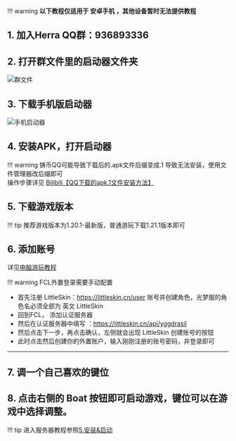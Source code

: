 !!! warning
    **以下教程仅适用于 安卓手机  ，其他设备暂时无法提供教程**

## 1. 加入Herra QQ群：936893336
## 2. 打开群文件里的启动器文件夹
![](https://pic2.imge.cc/2025/08/22/68a8268d81901.png "群文件")
## 3. 下载手机版启动器
![](https://pic2.imge.cc/2025/08/22/68a82bbe36315.png "手机启动器")
## 4. 安装APK，打开启动器
!!! warning
    铸币QQ可能导致下载后的.apk文件后缀变成.1
    导致无法安装，使用文件管理器改后缀即可
    <br>操作步骤详见
    [Bilibili【QQ下载的apk.1文件安装方法】](https://www.bilibili.com/opus/849624043897225270)





## 5. 下载游戏版本

!!! tip
    推荐游戏版本为1.20.1-最新版，普通游玩下载1.21.1版本即可

## 6. 添加账号
详见[电脑游玩教程](http://127.0.0.1:8000/%E6%96%B0%E6%89%8B%E6%95%99%E7%A8%8B/%E7%94%B5%E8%84%91%E6%B8%B8%E7%8E%A9%E6%95%99%E7%A8%8B/)

!!! warning 
    FCL外置登录需要手动配置

    
* 首先注册 LittleSkin：https://littleskin.cn/user  账号并创建角色，光梦服的角色名必须全部为 英文 LittleSkin
* 回到FCL， 添加认证服务器   
* 然后在认证服务器中填写 ：https://littleskin.cn/api/yggdrasil 
* 然后点击下一步，再点击确认，左侧就会出现 LittleSkin 创建账号的按钮
* 此时点击然后创建你的外置账户，输入刚刚注册的账号密码，并登录即可
---
## 7. 调一个自己喜欢的键位
## 8. 点击右侧的 Boat 按钮即可启动游戏，键位可以在游戏中选择调整。
!!! tip
    进入服务器教程参照[5.安装&启动](http://127.0.0.1:8000/%E6%96%B0%E6%89%8B%E6%95%99%E7%A8%8B/%E7%94%B5%E8%84%91%E6%B8%B8%E7%8E%A9%E6%95%99%E7%A8%8B/#5)


